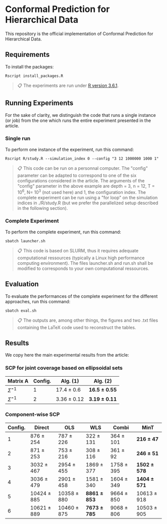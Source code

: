 # Conformal Prediction for Hierarchical Data
This repository is the official implementation of Conformal Prediction for Hierarchical Data. 

## Requirements

To install the packages:

```setup
Rscript install_packages.R
```

>📋  The experiments are run under [R version 3.6.1](https://cran-archive.r-project.org/bin/windows/base/old/3.6.1/).

## Running Experiments

For the sake of clarity, we distinguish the code that runs a single instance (or job) from the one which runs the entire experiment presented in the article.

### Single run

To perform one instance of the experiment, run this command:

```
Rscript R/study.R --simulation_index 0 --config "3 12 1000000 1000 1" 
```

>📋 This code can be run on a personnal computer. The "config" parameter can be adapted to correspond to one of the six configurations considered in the article. The arguments of the "config" parameter in the above example are depth = 3, n = 12, T = $10^6$, N= $10^3$ (not used here) and 1, the configuration index. The complete experiment can be run using a "for loop" on the simulation indices in ./R/study.R (but we prefer the parallelized setup described in the following section).

### Complete Experiment

To perform the complete experiment, run this command:

```
sbatch launcher.sh
```

>📋 This code is based on SLURM, thus it requires adequate computational ressources (typically a Linux high performance computing environment). The files launcher.sh and run.sh shall be modified to corresponds to your own computational ressources.

## Evaluation

To evaluate the performances of the complete experiment for the different approaches, run this command:

```
sbatch eval.sh
```

>📋 The outputs are, among other things, the figures and two .txt files containing the LaTeX code used to reconstruct the tables.


## Results

We copy here the main experimental results from the article:

### SCP for joint coverage based on ellipsoidal sets

|     Matrix A      | Config. |     Alg. (1)   |     Alg. (2)       |
|-------------------|---------|----------------|--------------------|
| $\widehat{\Sigma}^{-1}$ |    1    | 17.4 ± 0.6     | **16.5 ± 0.55**    |
| $\widehat{\Sigma}^{-1}$ |    2    | 3.36 ± 0.12    | **3.19 ± 0.11**    |

### Component-wise SCP

| Config. | Direct         | OLS            | WLS              | Combi            | MinT             |
|---------|----------------|----------------|------------------|------------------|------------------|
| 1       | 876 ± 254      | 787 ± 226      | 322 ± 131        | 364 ± 101        | **216 ± 47**     |
| 2       | 871 ± 253      | 753 ± 216      | 308 ± 116        | 361 ± 92         | **246 ± 51**     |
| 3       | 3032 ± 467     | 2954 ± 455     | 1869 ± 377       | 1758 ± 395       | **1502 ± 578**   |
| 4       | 3036 ± 479     | 2901 ± 458     | 1581 ± 340       | 1604 ± 349       | **1404 ± 571**   |
| 5       | 10424 ± 885    | 10358 ± 880    | **8861 ± 853**   | 9664 ± 850       | 10613 ± 918      |
| 6       | 10621 ± 889    | 10460 ± 875    | **7673 ± 785**   | 9068 ± 806       | 10503 ± 905      |
